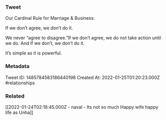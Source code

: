 ### Tweet
Our Cardinal Rule for Marriage &amp; Business:

If we don’t agree, we don’t do it.

We never “agree to disagree.”If we don’t agree, we do not take action until we do. And if we don’t, we don’t do it.

It’s simple as it is powerful.

### Metadata
Tweet ID: 1485784583186440198
Created At: 2022-01-25T01:20:23.000Z
#relationships 

### Related
[[2022-01-24T02:18:45.000Z - naval - Its not so much Happy wife happy life as Unha]]

